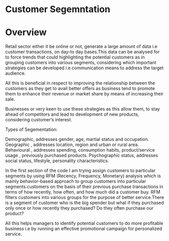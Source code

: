 # Customer Segemntation

# Overview

Retail sector either it be online or not, generate a large amount of data i.e customer transactions, on day-to day bases.This data can be analysed for to force trends  that could highlighting the potential customers as in grouping customers into various segments, considering which important strategies can be developed i.e communication means to address the target audience.

All this is beneficial in respect to improving the relationship between the customers as they get to avail better offers as business tend to promote them to enhance their revenue or market share by means of increasing their sale.

Businesses or very keen to use these strategies as this allow them, to stay ahead of competitors and lead to development of new products, considering customer’s interest.

Types of Segementation:

Demographic, addresses gender, age, martial status and occupation.
Geographic , addresses location, region and urban or rural area.
Behavioural , addresses spending, consumption habits, product/service usage , previously purchased products.
Psychographic status, addresses social status, lifestyle, personality characteristics.

In the first section of the code I am trying assign customers to particular segments by using RFM (Recency, Frequency, Monetary)  analysis which is mainly behavior-based approach to group customers into particular segments.customers on the basis of their previous purchase transactions in terms of  how recently, how often, and how much did a customer buy. RFM filters customers into various groups for the purpose of better service.There is a segment of customer who is the big spender but what if they purchased only once or how recently they purchased? Do they often purchase our product? 

All this helps managers to identify potential customers to do more profitable business i.e by running an effective promotional campaign for personalized service.




